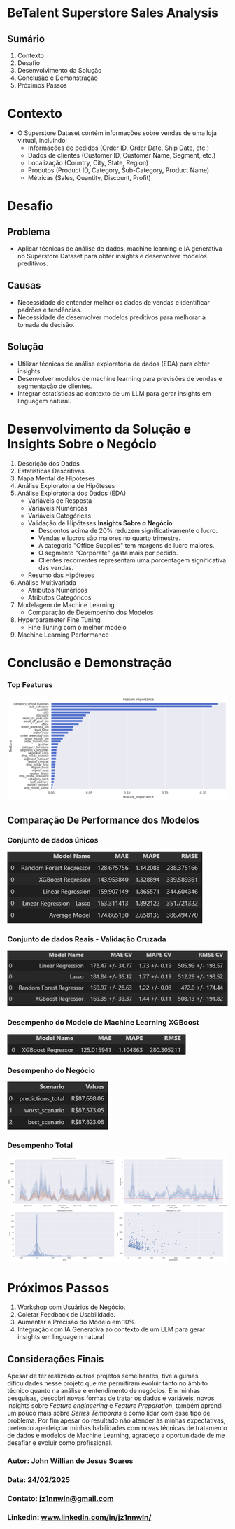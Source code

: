 # BeTalent Superstore Sales Analysis

## Sumário
1. Contexto
2. Desafio
3. Desenvolvimento da Solução
4. Conclusão e Demonstração
5. Próximos Passos

# **Contexto**
- O Superstore Dataset contém informações sobre vendas de uma loja virtual, incluindo:
  - Informações de pedidos (Order ID, Order Date, Ship Date, etc.)
  - Dados de clientes (Customer ID, Customer Name, Segment, etc.)
  - Localização (Country, City, State, Region)
  - Produtos (Product ID, Category, Sub-Category, Product Name)
  - Métricas (Sales, Quantity, Discount, Profit)

# **Desafio**
## Problema
- Aplicar técnicas de análise de dados, machine learning e IA generativa no Superstore Dataset para obter insights e desenvolver modelos preditivos.

## Causas
- Necessidade de entender melhor os dados de vendas e identificar padrões e tendências.
- Necessidade de desenvolver modelos preditivos para melhorar a tomada de decisão.

## Solução
- Utilizar técnicas de análise exploratória de dados (EDA) para obter insights.
- Desenvolver modelos de machine learning para previsões de vendas e segmentação de clientes.
- Integrar estatísticas ao contexto de um LLM para gerar insights em linguagem natural.

# **Desenvolvimento da Solução e Insights Sobre o Negócio**
1. Descrição dos Dados
2. Estatísticas Descritivas
3. Mapa Mental de Hipóteses
4. Análise Exploratória de Hipóteses
5. Análise Exploratória dos Dados (EDA)
   - Variáveis de Resposta
   - Variáveis Numéricas
   - Variáveis Categóricas
   - Validação de Hipóteses **Insights Sobre o Negócio**
     - Descontos acima de 20% reduzem significativamente o lucro.
     - Vendas e lucros são maiores no quarto trimestre.
     - A categoria "Office Supplies" tem margens de lucro maiores.
     - O segmento "Corporate" gasta mais por pedido.
     - Clientes recorrentes representam uma porcentagem significativa das vendas.
   - Resumo das Hipóteses
6. Análise Multivariada
   - Atributos Numéricos
   - Atributos Categóricos
7. Modelagem de Machine Learning
   - Comparação de Desempenho dos Modelos
8. Hyperparameter Fine Tuning
   - Fine Tuning com o melhor modelo
9. Machine Learning Performance

# **Conclusão e Demonstração**
### Top Features
![features](/img/features.png)

## Comparação De Performance dos Modelos
### Conjunto de dados únicos
![singlePerformance](/img/single-performance.png)

### Conjunto de dados Reais - Validação Cruzada
![crossValidation](/img/cross-validation.png)

### Desempenho do Modelo de Machine Learning XGBoost
![xgboost](/img/xgboost.png)

### Desempenho do Negócio
![businessPerformance](/img/business-performance.png)

### Desempenho Total
![modelPerformance](/img/model-performance.png)


# **Próximos Passos**
1. Workshop com Usuários de Negócio.
2. Coletar Feedback de Usabilidade.
3. Aumentar a Precisão do Modelo em 10%.
4. Integração com IA Generativa ao contexto de um LLM para gerar insights em linguagem natural

## Considerações Finais
Apesar de ter realizado outros projetos semelhantes, tive algumas dificuldades nesse projeto que me permitiram evoluir tanto no âmbito técnico quanto na análise e entendimento de negócios. Em minhas pesquisas, descobri novas formas de tratar os dados e variáveis, novos insights sobre *Feature engineering* e *Feature Preparation*, também aprendi um pouco mais sobre *Séries Temporais* e como lidar com esse tipo de problema. Por fim apesar do resultado não atender às minhas expectativas, pretendo aperfeiçoar minhas habilidades com novas técnicas de tratamento de dados e modelos de Machine Learning, agradeço a oportunidade de me desafiar e evoluir como profissional.

### Autor: John Willian de Jesus Soares
### Data: 24/02/2025
### Contato: jz1nnwln@gmail.com
### Linkedin: www.linkedin.com/in/jz1nnwln/
